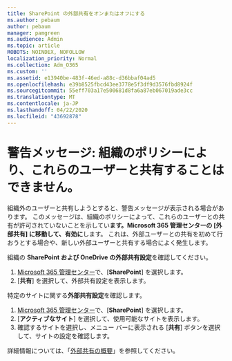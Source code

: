 ```yaml
---
title: SharePoint の外部共有をオンまたはオフにする
ms.author: pebaum
author: pebaum
manager: pamgreen
ms.audience: Admin
ms.topic: article
ROBOTS: NOINDEX, NOFOLLOW
localization_priority: Normal
ms.collection: Adm_O365
ms.custom: ''
ms.assetid: e13940be-483f-46ed-a88c-d36bbaf04ad5
ms.openlocfilehash: e39b8525fbcd43ee3778e5f3df9d3576fbd8924f
ms.sourcegitcommit: 55eff703a17e500681d8fa6a87eb067019ade3cc
ms.translationtype: MT
ms.contentlocale: ja-JP
ms.lasthandoff: 04/22/2020
ms.locfileid: "43692878"
---
```

# <a name="warning-message-your-organizations-policies-dont-allow-you-to-share-with-these-users"></a>警告メッセージ: 組織のポリシーにより、これらのユーザーと共有することはできません。

組織外のユーザーと共有しようとすると、警告メッセージが表示される場合があります。 このメッセージは、組織のポリシーによって、これらのユーザーとの共有が許可されていないことを示してい**ます。Microsoft 365 管理センターの [外部共有] に移動して、有効に**します。 これは、外部ユーザーとの共有を初めて行おうとする場合や、新しい外部ユーザーと共有する場合によく発生します。

組織の **SharePoint および OneDrive の外部共有設定**を確認してください。

1. [Microsoft 365 管理センター](https://admin.microsoft.com/AdminPortal/Home#/homepage">https://admin.microsoft.com/)で、[**SharePoint**] を選択します。
3. [**共有**] を選択して、外部共有設定を表示します。

特定のサイトに関する**外部共有設定**を確認します。

1. [Microsoft 365 管理センター](https://admin.microsoft.com/AdminPortal/Home#/homepage">https://admin.microsoft.com/)で、[**SharePoint**] を選択します。
2. [**アクティブなサイト**] を選択して、使用可能なサイトを表示します。
3. 確認するサイトを選択し、メニュー バーに表示される [**共有**] ボタンを選択して、サイトの設定を確認します。

詳細情報については、「[外部共有の概要](https://docs.microsoft.com/sharepoint/external-sharing-overview)」を参照してください。